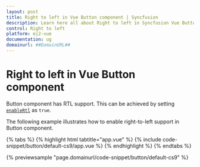 ```yaml
---
layout: post
title: Right to left in Vue Button component | Syncfusion
description: Learn here all about Right to left in Syncfusion Vue Button component of Syncfusion Essential JS 2 and more.
control: Right to left 
platform: ej2-vue
documentation: ug
domainurl: ##DomainURL##
---
```


# Right to left in Vue Button component

Button component has RTL support. This can be achieved by setting [`enableRtl`](https://ej2.syncfusion.com/vue/documentation/api/button/#enablertl) as
`true`.

The following example illustrates how to enable right-to-left support in Button component.

{% tabs %}
{% highlight html tabtitle="app.vue" %}
{% include code-snippet/button/default-cs9/app.vue %}
{% endhighlight %}
{% endtabs %}
        
{% previewsample "page.domainurl/code-snippet/button/default-cs9" %}